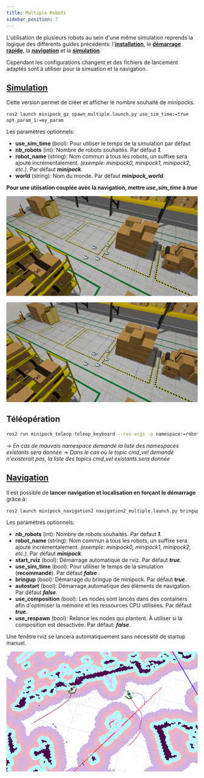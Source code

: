 ```yaml
---
title: Multiple Robots
sidebar_position: 7
---
```


L'utilisation de plusieurs robots au sein d'une même simulation reprends la logique des différents guides précedents: l'[**installation**](Installation.md), le [**démarrage rapide**](Démarrage-rapide.md), la [**navigation**](Navigation.md) et la [**simulation**](Simulation.md).

Cependant les configurations changent et des fichiers de lancement adaptés sont à utiliser pour la simuation et la navigation.

## [Simulation](Simulation.md)

Cette version permet de créer et afficher le nombre souhaité de minipocks.

```shell
ros2 launch minipock_gz spawn_multiple.launch.py use_sim_time:=true opt_param_1:=my_param
```
Les paramètres optionnels:
- **use_sim_time** (bool): Pour utiliser le temps de la simulation par défaut
- **nb_robots** (int): Nombre de robots souhaités. Par défaut ***1***.
- **robot_name** (string): Nom commun à tous les robots, un suffixe sera ajouté incrémentalement. *(exemple: minipock0, minipock1, minipock2, etc.)*. Par défaut ***minipock***.
- **world** (string): Nom du monde. Par défaut ***minipock_world***.

**Pour une utiisation couplée avec la navigation, mettre *use_sim_time* à *true***

***<p style="text-align: center;">![](../../img/multi_robot/multi_minipock.png)</p>***

![](../../img/multi_minipock.png)

## Téléopération

```bash
ros2 run minipock_teleop teleop_keyboard --ros-args -p namespace:=robot_namespace/
```
-> *En cas de mauvais namespace demandé la liste des namespaces existants sera donnée*
-> *Dans le cas où le topic cmd_vel demandé n'existerait pas, la liste des topics cmd_vel existants sera donnée*


## [Navigation](Navigation.md)

Il est possible de **lancer navigation et localisation en forçant le démarrage** grâce à:

```bash
ros2 launch minipock_navigation2 navigation2_multiple.launch.py bringup:=false use_sim_time:=true autostart:=true nb_robots:=nb_robots robot_name:=robot_name
```
Les paramètres optionnels:
- **nb_robots** (int): Nombre de robots souhaités. Par défaut ***1***.
- **robot_name** (string): Nom commun à tous les robots, un suffixe sera ajouté incrémentalement. *(exemple: minipock0, minipock1, minipock2, etc.)*. Par défaut ***minipock***.
- **start_rviz** (bool): Démarrage automatique de rviz. Par défaut ***true***.
- **use_sim_time** (bool): Pour utiliser le temps de la simulation (**recommandé**). Par défaut ***false*** .
- **bringup** (bool): Démarrage du bringup de minipock. Par défaut ***true***.
- **autostart** (bool): Démarrage automatique des éléments de navigation. Par défaut ***false***.
- **use_composition** (bool): Les nodes sont lancés dans des containers afin d'optimiser la mémoire et les ressources CPU utilisées. Par défaut ***true***.
- **use_respawn** (bool): Relance les nodes qui plantent. À utiliser si la composition est désactivée. Par défaut: ***false***.


Une fenêtre rviz se lancera automatiquement sans nécessité de startup manuel.

![](../../img/multi_robot/nav_multi_1.png)